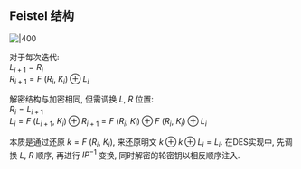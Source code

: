 ## Feistel 结构

![|400](../../../../attach/Pasted%20image%2020230524160035.png)

对于每次迭代:  
$L_{i+1}=R_{i}$  
$R_{i+1}=F\ (R_{i},\ K_{i})\oplus L_{i}$

解密结构与加密相同, 但需调换 $L,\ R$ 位置:  
$R_{i}=L_{i+1}$  
$L_{i}=F\ (L_{i+1},\ K_{i})\oplus R_{i+1}=F\ (R_{i},\ K_{i})\oplus F\ (R_{i},\ K_{i})\oplus L_{i}$

本质是通过还原 $k=F\ (R_{i},\ K_{i})$, 来还原明文 $k\oplus k\oplus L_{i}=L_{i}$. 在DES实现中, 先调换 $L,\ R$ 顺序, 再进行 $IP^{-1}$ 变换, 同时解密的轮密钥以相反顺序注入.